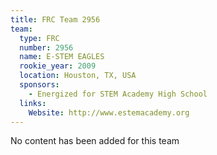 ```yaml
---
title: FRC Team 2956
team:
  type: FRC
  number: 2956
  name: E-STEM EAGLES
  rookie_year: 2009
  location: Houston, TX, USA
  sponsors:
    - Energized for STEM Academy High School
  links:
    Website: http://www.estemacademy.org
---
```

No content has been added for this team